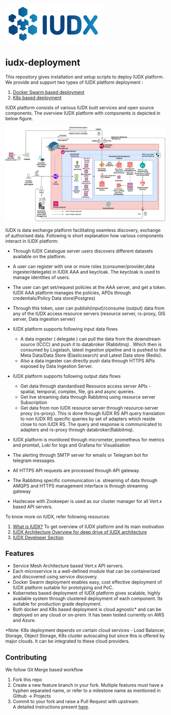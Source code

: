 ![IUDX](./docs/iudx.png)

# iudx-deployment
This repository gives installation and setup scripts to deploy IUDX platform. We provide and support two types of IUDX platform deployment : 
1. [Docker Swarm based deployment](./Docker-Swarm-deployment/single-node/README.md)
2. [K8s based deployment](./K8s-deployment/README.md)

IUDX platform consists of various IUDX built services and open source components. The overview IUDX platform with components is depicted in below figure.
<p align="center">
<img src="./docs/deployment_overview.png">
</p>
IUDX is data exchange platform facilitating seamless discovery, exchange of authorised data. Following is short explanation how various components interact in IUDX platform:

- Through IUDX Catalogue server users discovers different datasets available on the platform.
- A user can register with one or more roles (consumer/provider,data ingester/delegate)  in IUDX AAA and keycloak. The keycloak is used to manage identities of users.
 
- The user can get set/request policies at the AAA server, and get a token. IUDX AAA platform manages the policies, APDs through credentials/Policy Data store(Postgres)

- Through this token, user can publish(input)/consume (output) data from any of the  IUDX access resource servers (resource server, rs-proxy, GIS server, Data ingestion server)
 
- IUDX platform supports following input data flows
  - A data ingester ( delegate ) can pull the data from the downstream source (ICCC) and push it to databroker (Rabbitmq) . Which then is consumed by Logstash, latest ingestion pipeline and is pushed to the Meta Data/Data Store (Elasticsearch) and Latest Data store (Redis).
  - Also a data ingester can directly push data through HTTPS APIs exposed by Data Ingestion Server.

- IUDX platform supports following output data flows
  - Get data through standardised Resource access server APIs - spatial, temporal, complex, file, gis and async queries.
  - Get live streaming data through Rabbitmq using resource server Subscription
  - Get data from non IUDX resource server through resource-server proxy (rs-proxy). This is done through IUDX RS API query translation to non IUDX RS specific queries by set of adapters which reside close to non IUDX RS. The query and response is communicated to adapters and rs-proxy through databroker(Rabbitmq). 

- IUDX platform is monitored through micrometer, prometheus for metrics and promtail, Loki for logs and Grafana for Visualisation 
-  The alerting through SMTP server for emails or Telegram bot for telegram messages.
- All HTTPS API requests are processed through API gateway.
- The Rabbitmq specific communication i.e. streaming of data through AMQPS and HTTPS management interface is through streaming gateway
- Hazlecase with Zookeeper is used as our cluster manager for all Vert.x based API servers.

To know more on IUDX, refer following resources: 
1. [What is IUDX?](https://youtu.be/uWdmHztFrqs) To get overview of IUDX platform and its main motivation
2. [IUDX Architecture Overview for deep drive of IUDX architecture](https://www.youtube.com/watch?v=FeiZz0fJi5w)
3. [IUDX Developer Section](https://iudx.org.in/developers/)


## Features
- Service Mesh Architecture based Vert.x API servers.
- Each microservice is a well-defined module that can be containerized and discovered using service discovery. 
- Docker Swarm deployment enables easy, cost effective deployment of IUDX platform suitable for prototyping and PoC.
- Kubernetes based deployment of IUDX platform gives scalable, highly available system through clustered deployment of each component. Its suitable for production grade deployment.
- Both docker and K8s based deployment is cloud agnostic* and can be deployed on any cloud or on-prem. It 
has been tested currently on AWS and Azure.


\*Note: K8s deployment depends on certain cloud services - Load Balancer, Storage, Object Storage, K8s cluster autoscaling but since this is offered by major clouds. It can be integrated to these cloud providers.
## Contributing
We follow Git Merge based workflow
1. Fork this repo
2. Create a new feature branch in your fork. Multiple features must have a hyphen separated name, or refer to a milestone name as mentioned in Github -> Projects 
3. Commit to your fork and raise a Pull Request with upstream. <br>
A detailed instructions present [here](docs/git-commands.md).
